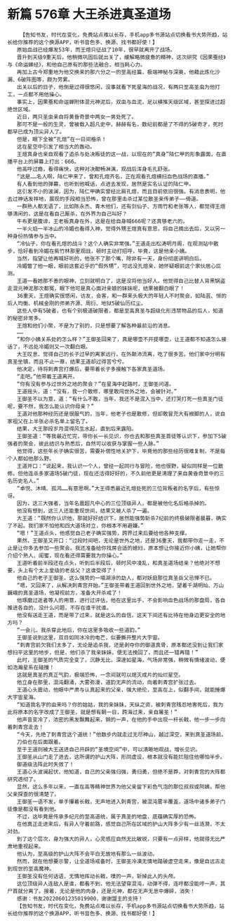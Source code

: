 # 新篇 576章 大王杀进真圣道场
        【告知书友，时代在变化，免费站点难以长存，手机app多书源站点切换看书大势所趋，站长给你推荐的这个换源APP，听书音色多、换源、找书都好使！】
       原始血战已经爆发53年，而王煊只征战了10年，很早就离开了战场。
       晋升到天级9重天后，他稍微巩固后就出关了，缓解略微疲惫的精神，这次研究《因果蚕经》与《命运蝉经》，和他自己原有的那些法融合，相当耗心力。
       再加上古今郑重地为他交换来的那六分之一的至高经篇，极端神秘与深奥，他藉此炼化沙漏、6破阵图等，颇为劳累。
       出关以后的日子，他倒是过得很悠闲，没事就看下死星海的战况，有两只至高圣虫为他打工，一点都不用他操心。
       事实上，因果蚕和命运蝉附体混元神泥后，双虫与血泥，足以横推天级区域，甚至探进过超绝世区域。
       近日，两只圣虫亲自将黄昏奇景中两女一男处死了。
       那可不是一般的生灵，曾被载入超凡史中，赫赫有名，数纪前都是了不得的5破奇才，死时都早已成为顶尖异人了。
       但是，眼下全被“孔煊”在一日间格杀！
       这在星空中引发了相当大的轰动。
       王煊真身也亲自观看了追杀与处决叛徒的这一战，以现在的“真身”陆仁甲的形象露面，在直播平台上的屏幕上打出：666。
       他高呼过瘾，看得痛快，这种对决酣畅淋漓，观战后浑身毛孔舒张。
       “这是……名人啊，陆仁甲来了，曾和孔煊齐名，正在观看孔煊横扫血色战场的直播。”
       有人看到他的弹幕，也听到他喊话，点进去发现，居然是实名认证的陆仁甲。
       这引发不小的波澜，因为，陆仁甲确实曾经比肩孔煊，而且目前依旧很强。有消息表明，他去过神话发祥地，展现的手段相当恐怖，曾在那里击杀过某位散圣亲传弟子——倚道。
       一群熟人都无语了，比如陈永杰、青木他们，还有剑仙子、方雨竹和老张等人，都觉得王煊够清闲的，这是在看自己厮杀，在外界为自己叫好？
       牛布更是腹诽，王老板真身在外，这是在给自身喊666呢？还真够老六的。
       一半火焰一半冰山的冷媚也看得入神，觉得外甥王煊真有意思，将自己摘出去后，又以另一种身份热情参与当中。
       “冷仙子，你在看孔煊的战斗？这个人确实非常强。”王道走出松涛明月阁，在观测站中散步，恰好看到冷媚在紫竹林那里观战，顿时主动打招呼，毕竟，这是他亲小姨。
       当然，指望让他再喊好听的，他张不了那个嘴，除非有一天，身份彻底讲明白后。
       冷媚瞥了他一眼，眼前这套近乎的“假外甥”，可远没孔煊亲，她怀疑眼前这个家伙居心叵测。
       王道一看她那不善的眼神，立刻就明白了，这是没将他当好人。他觉得自己比替人背黑锅盗走混元神泥那次都冤，眼下他可是真心面对亲娘的妹妹呢，结果被翻白眼了！
       36重天，王煊确实很悠闲，访友，会客，和一群来头极大的年轻人不时聚会，如陆芸、恒的后人均衡、机械金刚的师弟齐源、周衍、地狱5破仙历红尘。
       这些人中有5破者，也有个别极道破限者，都是至高真圣与超级化形违禁物品的后人，知道的秘密非常多。
       王煊和他们小聚，不是为了别的，只是想要了解各种最前沿的消息。
       ……
       “和你小姨关系处的怎么样？”王御圣回来了，真是哪壶不开提哪壶，让王道都不知道怎么接话了，不远处冷媚则又一次翻白眼。
       大王叹息，觉得自己的长子过早的离家远行，在外颠沛流离，吃了很多苦。他们家中分明有真圣坐镇，而且不止一尊，结果王道却过得苦兮兮。
       他决定，待将刺青宫打爆后，要带着长子多接触下各家真圣道场。
       “走吧。”他带着王道离开。
       “你有没有参与过世外之地的聚会？”在星海中赶路时，王御圣问道。
       王道摇头，道：“没有，我一介散修，哪里敢闯世外之地，会被针对。”
       王御圣不以为意，道：“有什么不敢，当年，我还不是混入当中，还打哭打死一些真圣门徒呢，要不然，我怎么能认识你母亲？”
       王道对他那种经历还是很服气的，当年，他老子也是散修，但却敢冒充大有根脚的人，说自家祖父在上半张必杀名单上留名了。
       结果，大王那段岁月混得风生水起，直到后来露陷。
       王御圣道：“等我最近忙完，带你长一长见识，你也去和那些真圣首徒等认识下，参加下5破强者的聚会，彼此结识与熟悉后，自然可以收获与掌握一些人脉。”
       他觉得，这些年长子确实很苦，需要补偿性地关护下，毕竟他的那些经历很难复制，不是每个人都如他那么野。
       王道开口：“说起来，我认识一个人，曾经一起同行与冒险，他也很野，疑似同样是一位散修。但他连杀多家道场5破门徒，现在还活得好好的，不久前他更是清理了来自黄昏奇景中的三名历史名人。”
       “卓悦、沐晴、孤鸿……有意思啊。”大王得悉最近孔煊处死的三位背叛者的名字后，有些惊讶。
       因为，这三大强者，当年名震超凡中心的三位顶级异人，都是被他化名后格杀掉的。
       他没有想到，这三人还能重现世间，结果又被人杀了一遍。
       大王道：“既然你认识他，那就好好结识下，居然能强势斩杀7纪前的终极破限者晨暮，确实了不起。我们家不怕他和四大道场对立，你根本不用避嫌。”
       “嗯！”王道点头，他感觉自己老子确实强势，跨界过来后要给他各种支撑。
       果然，王御圣又开口：“过段时间吧，无论是世外之地，还是36重天，我都带你走一走，不止是让你多去参加一些聚会。我还准备给你找房合适的媳妇，原本想让你接近你小姨，让她帮你介绍个熟人、闺蜜，现在看还得需要我为你操心。”
       王道听着前半段还在点头，听到后半段后，顿时风中凌乱，和真圣道场结亲？他绝对不想要，头上有个太上皇级的老岳父？这谁受得了！
       他自己的老子王御圣，这么强势的一塌湖涂的勐人，都对妖庭那位真圣岳父忌惮不已。
       “嗯，又回来了，从解决刺青宫开始。”王御圣带着王道回到世外之地，望着千湖明灿、万山巍峨的真圣道场，他凝视前方，准备大开杀戒了！
       他琢磨过逝者等人的用意，进行过评估，他在这里出手，不会影响血色战场的那盘局，各自推进各自的，没什么问题，不存在谁干扰谁。
       他没有送走王道，而是带了过来，就是这么的自信，这天下间还有比待在他身边更安全的地方吗？
       “一会儿，我杀穿此地后，你在这里多吸收一些道韵。”
       王御圣说到这里，双目如同冰冷的电芒，似要撕开整片大宇宙。
       “刺青宫前欠我们太多了，无论是追杀我，还是剥夺你的御道真骨，原本都还没到让我们家想扫平这里的地步，但是，他们杀了我亲妹妹，便无法挽回了，而且还一错再错！”
       此时，王御圣的气质完全变了，沉静无比，深邃如星海，气场非常强，稍微有情绪波动，便如浩瀚星系在碰撞！
       这就是真圣的真正气韵，极端恐怖，一念间就可以熄灭成片的灿烂星空。
       他立身在那里，混沌翻涌，大雾弥漫，道韵无声的流动，向着刺青宫扩张过去。
       王道心头震动，他眼中严肃与认真起来的父亲，强大绝伦，至高在上，似翻手间，就能捶爆大宇宙星海。
       “知道我名字的由来吗？你的姑姑，我的亲妹妹，天纵之资，被刺青宫残忍地害死后，我为此将原本的名字改成了王御圣，就是想有朝一日，跨海过来，亲自屠圣！”
       他声音变冷了，浓密的黑发飘舞起来，锵的一声，在他的手中出现一杆长戟，他一步一步向着刺青宫走去！
       “今天，先绝了刺青宫这个道统！”他数步内就走过无尽神山，越过深空，来到真圣道场前。
       刀伯也在后面跟着。
       至于王道则被大王送进自己开辟的“圣境空间”中，可以清晰地观战，增长见识。
       王御圣从山门走了进去，这所谓的护山大阵，形同虚设，根本就没有能拦阻住他哪怕半步。
       御道级法阵此时失效了！
       王道心头波澜起伏，他知道，自己的父亲强归强，勇归勇，但绝不是莽，对刺青宫的大阵都研究透彻了。
       显然，这么多年以来，一直在高等精神世界为他父亲留下彩色气泡的那位叔叔或阿姨，帮他父亲探查的很清楚了。
       王御圣一语不发，单手攥着长戟，无声地进入刺青宫，被混沌雾半覆盖，道场中诸多弟子门徒像是都没有看到他。
       不过，这毕竟是传承多纪元的至高道统，属于真圣的地盘，底蕴确实厚的恐怖。
       在他真正走进来后，有异人守着前路，感觉自己所在区域的护山大阵多少有一丝涟漪，不太对劲。
       到了这个层次，身为强大的异人，心灵感应自然无比敏锐，只要有一点异样，他就得无比严肃地重视起来。
       他认为，至高级的护山大阵不会平白无故地有那么一丝波动。
       然而，就在他想要示警，让全道场戒备时，王御圣冷漠无情地踏破虚空走来，像是自远古走到现世的至高魔神。
       王御圣没有任何话语，无情地挥动长戟，噗的一声，斩掉此人的头颅。
       这位顶级异人连敌人是谁，都看不到，他无法望穿混沌，动弹不得，连哼都没能哼一声，其尸首就分离了。接着，无论是他的肉身，还是元神，都在无声无息中爆碎，消失！
       感谢：书友20220601235019900，谢谢盟主的支持！
       【告知书友，时代在变化，免费站点难以长存，手机app多书源站点切换看书大势所趋，站长给你推荐的这个换源APP，听书音色多、换源、找书都好使！】